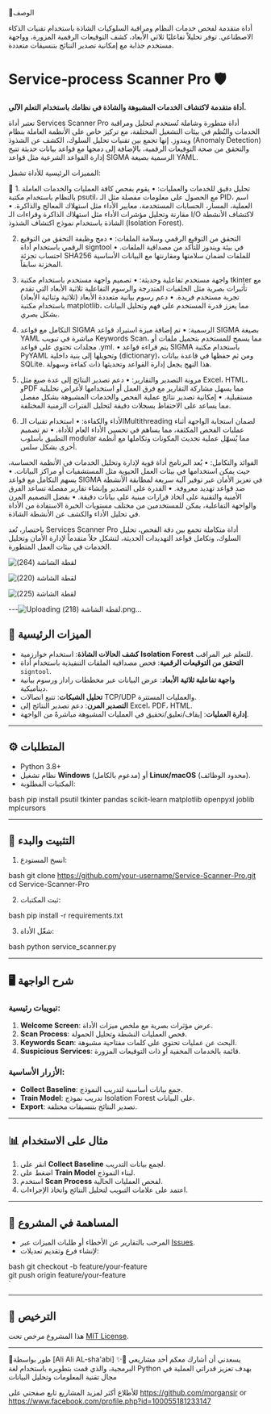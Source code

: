   🌹الوصف 

أداة متقدمة لفحص خدمات النظام ومراقبة السلوكيات الشاذة باستخدام تقنيات الذكاء الاصطناعي. توفر تحليلاً تفاعليًا ثلاثي الأبعاد، كشف التوقيعات الرقمية المزورة، وواجهة مستخدم جذابة مع إمكانية تصدير النتائج بتنسيقات متعددة.


# Service-process Scanner Pro 🛡️  
**أداة متقدمة لاكتشاف الخدمات المشبوهة والشاذة في نظامك باستخدام التعلم الآلي.**  

تعتبر أداة Services Scanner Pro أداة متطورة وشاملة تُستخدم لتحليل ومراقبة الخدمات والنُظم في بيئات التشغيل المختلفة، مع تركيز خاص على الأنظمة العاملة بنظام ويندوز. إنها تجمع بين تقنيات تحليل السلوك، الكشف عن الشذوذ (Anomaly Detection) والتحقق من صحة التوقيعات الرقمية، بالإضافة إلى دمجها مع قواعد بيانات حديثة تتيح إدارة القواعد الشرعية مثل قواعد SIGMA الرسمية بصيغة YAML.

المميزات الرئيسية للأداة تشمل:

👀 1. تحليل دقيق للخدمات والعمليات:
   • يقوم بفحص كافة العمليات والخدمات العاملة بالنظام باستخدام مكتبة psutil، مع الحصول على معلومات مفصلة مثل الـ PID، اسم العملية، المسار، الحسابات المستخدمة، معايير الأداء مثل استهلاك المعالج والذاكرة.
   • مقارنة وتحليل مؤشرات الأداء مثل استهلاك الذاكرة وقراءات الـ I/O لاكتشاف الأنشطة الشاذة باستخدام نموذج اكتشاف الشذوذ (Isolation Forest).

2. التحقق من التوقيع الرقمي وسلامة الملفات:
   • دمج وظيفة التحقق من التوقيع الرقمي باستخدام أداة signtool في بيئة ويندوز للتأكد من مصداقية الملفات.
   • احتساب تجزئة SHA256 للملفات لضمان سلامتها ومقارنتها مع البيانات الأساسية المخزنة سابقاً.

3. واجهة مستخدم تفاعلية وحديثة:
   • تصميم واجهة مستخدم باستخدام مكتبة tkinter مع تأثيرات بصرية مثل الخلفيات المتدرجة والرسوم التفاعلية ثلاثية الأبعاد التي تقدم تجربة مستخدم فريدة.
   • دعم رسوم بيانية متعددة الأبعاد (ثلاثية وثنائية الأبعاد) باستخدام مكتبة matplotlib، مما يعزز قدرة المستخدم على فهم وتحليل البيانات بشكل بصري.

4. التكامل مع قواعد SIGMA الرسمية:
   • تم إضافة ميزة استيراد قواعد SIGMA بصيغة YAML مباشرة في تبويب Keywords Scan، مما يسمح للمستخدم بتحميل ملفات أو مجلدات تحتوي على قواعد .yml.
   • يتم قراءة قواعد SIGMA باستخدام مكتبة PyYAML وتحويلها إلى بنية داخلية (dictionary)، ومن ثم حفظها في قاعدة بيانات SQLite. هذا النهج يجعل إدارة القواعد وتحديثها ذات كفاءة وسهولة.

5. مرونة التصدير والتقارير:
   • دعم تصدير النتائج إلى عدة صيغ مثل Excel، HTML، وPDF مما يسهل مشاركة التقارير مع فرق العمل أو استخدامها لأغراض تحليلية مستقبلية.
   • إمكانية تصدير نتائج عملية الفحص والخدمات المشبوهة بشكل مفصل مما يساعد على الاحتفاظ بسجلات دقيقة لتحليل الفترات الزمنية المختلفة.

6. الأداء والكفاءة:
   • استخدام تقنيات الـMultithreading لضمان استجابة الواجهة أثناء عمليات الفحص المكثفة، مما يساهم في تحسين الأداء العام للأداة.
   • تم تصميم التطبيق بأسلوب modular مما يُسهّل عملية تحديث المكونات وتكاملها مع أنظمة أخرى بشكل سلس.

الفوائد والتكامل:
• يُعد البرنامج أداة قوية لإدارة وتحليل الخدمات في الأنظمة الحساسة، حيث يمكن استخدامها في بيئات العمل الحيوية مثل المستشفيات أو مراكز البيانات.
• يسهم التكامل مع قواعد SIGMA في تعزيز الأمان عبر توفير آلية سريعة لمطابقة الأنشطة ضد قواعد تهديد معروفة.
• القدرة على التصدير وإنشاء تقارير مفصلة تساعد الفرق الأمنية والتقنية على اتخاذ قرارات مبنية على بيانات دقيقة.
• بفضل التصميم المرن والواجهة التفاعلية، يمكن للمستخدمين من مختلف مستويات الخبرة الاستفادة من الأداة في تحليل الأداء والكشف عن الأنشطة الشاذة.

باختصار، تُعد Services Scanner Pro أداة متكاملة تجمع بين دقة الفحص، تحليل السلوك، وتكامل قواعد التهديدات الحديثة، لتشكل حلاً متقدماً لإدارة الأمان وتحليل الخدمات في بيئات العمل المتطورة.




![‏‏لقطة الشاشة (264)](https://github.com/user-attachments/assets/540d2486-a34e-4494-8877-554103bd2607)





![‏‏لقطة الشاشة (220)](https://github.com/user-attachments/assets/fd5bdcbb-ec9f-4703-aa02-5ed765c5ab77)


![‏‏لقطة الشاشة (225)](https://github.com/user-attachments/assets/dacbc33a-d19d-4c88-ab90-090bf0e0a7c8)





---![Uploading ‏‏لقطة الشاشة (218).png…]()


## 📌 الميزات الرئيسية  
- **كشف الحالات الشاذة**: استخدام خوارزمية **Isolation Forest** للتعلم غير المراقب.  
- **التحقق من التوقيعات الرقمية**: فحص مصداقية الملفات التنفيذية باستخدام أداة `signtool`.  
- **واجهة تفاعلية ثلاثية الأبعاد**: عرض البيانات عبر مخططات رادار ورسوم بيانية ديناميكية.  
- **تحليل الشبكات**: تتبع اتصالات TCP/UDP والعمليات المستترة.  
- **التصدير المرن**: دعم تصدير النتائج إلى Excel، PDF، HTML.  
- **إدارة العمليات**: إيقاف/تعليق/تحقيق في العمليات المشبوهة مباشرةً من الواجهة.  

---

## ⚙️ المتطلبات  
- Python 3.8+  
- نظام تشغيل **Windows** (مدعوم بالكامل) أو **Linux/macOS** (محدود الوظائف).  
- المكتبات المطلوبة:  
  
bash
  pip install psutil tkinter pandas scikit-learn matplotlib openpyxl joblib mplcursors
 

---

## 🚀 التثبيت والبدء  
1. انسخ المستودع:  
   
bash
   git clone https://github.com/your-username/Service-Scanner-Pro.git  
   cd Service-Scanner-Pro  
  
2. ثبت المكتبات:  
   
bash
   pip install -r requirements.txt  
  
3. شغّل الأداة:  
   
bash
   python service_scanner.py  
  

---

## 🖥️ شرح الواجهة  
### تبويبات رئيسية:  
1. **Welcome Screen**: عرض مؤثرات بصرية مع ملخص ميزات الأداة.  
2. **Scan Process**: فحص العمليات النشطة وتحليل الحمولة.  
3. **Keywords Scan**: البحث عن عمليات تحتوي على كلمات مفتاحية مشبوهة.  
4. **Suspicious Services**: قائمة بالخدمات المخفية أو ذات التوقيعات المزورة.  

### الأزرار الأساسية:  
- **Collect Baseline**: جمع بيانات أساسية لتدريب النموذج.  
- **Train Model**: تدريب نموذج Isolation Forest على البيانات.  
- **Export**: تصدير النتائج بتنسيقات مختلفة.  

---

## 📊 مثال على الاستخدام  
1. انقر على **Collect Baseline** لجمع بيانات التدريب.  
2. اضغط على **Train Model** لبناء النموذج.  
3. استخدم **Scan Process** لفحص العمليات الحالية.  
4. اعتمد على علامات التبويب لتحليل النتائج واتخاذ الإجراءات.  

---

## 🤝 المساهمة في المشروع  
- المرحب بالتقارير عن الأخطاء أو طلبات الميزات عبر [Issues](https://github.com/morgansir/Service-Scanner-Pro/issues).  
- لإنشاء فرع وتقديم تعديلات:  
  
bash
  git checkout -b feature/your-feature  
  git push origin feature/your-feature  
  `

---

## 📜 الترخيص  
هذا المشروع مرخص تحت [MIT License](LICENSE).  

---

🙏طور بواسطة
 [Ali Ali AL-sha'abi]
 ✨️🥇   يسعدني أن 
أشارك معكم أحد مشاريعي البرمجية، والذي قمت بتطويره باستخدام لغة Python بهدف تعزيز قدراتي العملية في مجال تقنية المعلومات وتحليل البيانات 

  للأطلاع أكثر لمزيد المشاريع تابع صفحتي على    https://github.com/morgansir
  or https://www.facebook.com/profile.php?id=100055181233147
  
